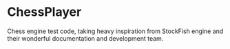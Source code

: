 # ChessPlayer
Chess engine test code, taking heavy inspiration from StockFish engine and their wonderful documentation and development team. 
